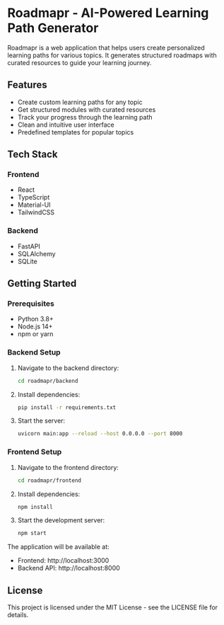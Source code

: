 # Roadmapr - AI-Powered Learning Path Generator

Roadmapr is a web application that helps users create personalized learning paths for various topics. It generates structured roadmaps with curated resources to guide your learning journey.

## Features

- Create custom learning paths for any topic
- Get structured modules with curated resources
- Track your progress through the learning path
- Clean and intuitive user interface
- Predefined templates for popular topics

## Tech Stack

### Frontend
- React
- TypeScript
- Material-UI
- TailwindCSS

### Backend
- FastAPI
- SQLAlchemy
- SQLite

## Getting Started

### Prerequisites
- Python 3.8+
- Node.js 14+
- npm or yarn

### Backend Setup
1. Navigate to the backend directory:
   ```bash
   cd roadmapr/backend
   ```
2. Install dependencies:
   ```bash
   pip install -r requirements.txt
   ```
3. Start the server:
   ```bash
   uvicorn main:app --reload --host 0.0.0.0 --port 8000
   ```

### Frontend Setup
1. Navigate to the frontend directory:
   ```bash
   cd roadmapr/frontend
   ```
2. Install dependencies:
   ```bash
   npm install
   ```
3. Start the development server:
   ```bash
   npm start
   ```

The application will be available at:
- Frontend: http://localhost:3000
- Backend API: http://localhost:8000

## License

This project is licensed under the MIT License - see the LICENSE file for details. 